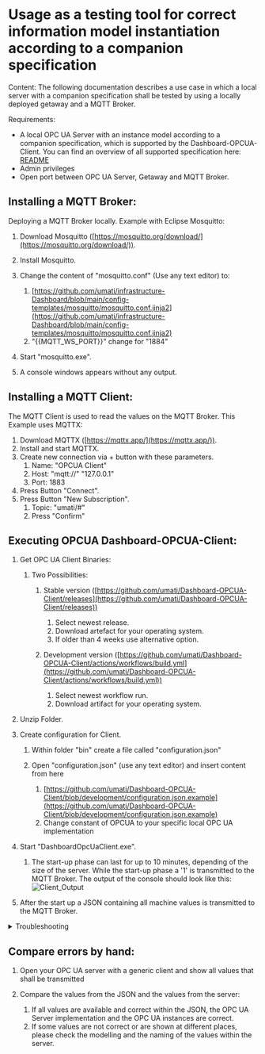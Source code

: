 # Usage as a testing tool for correct information model instantiation according to a companion specification

Content:
The following documentation describes a use case in which a local server with a companion specification shall be tested
by using a locally deployed getaway and a MQTT Broker.

Requirements:
-   A local OPC UA Server with an instance model according to a companion specification, which is supported by the Dashboard-OPCUA-Client. You can find an overview of all supported specification here: [README](https://github.com/umati/Dashboard-OPCUA-Client/blob/development/README.md)
-   Admin privileges
-   Open port between OPC UA Server, Getaway and MQTT Broker.

## Installing a MQTT Broker:

Deploying a MQTT Broker locally. Example with Eclipse Mosquitto:

1. Download Mosquitto ([https://mosquitto.org/download/](https://mosquitto.org/download/)).
2. Install Mosquitto.
3. Change the content of "mosquitto.conf" (Use any text editor) to:

    1. [https://github.com/umati/infrastructure-Dashboard/blob/main/config-templates/mosquitto/mosquitto.conf.jinja2](https://github.com/umati/infrastructure-Dashboard/blob/main/config-templates/mosquitto/mosquitto.conf.jinja2)
    2. "{{MQTT_WS_PORT}}" change for "1884"

4. Start "mosquitto.exe".

5. A console windows appears without any output.

## Installing a MQTT Client:

The MQTT Client is used to read the values on the MQTT Broker. This Example uses MQTTX:

1.  Download MQTTX ([https://mqttx.app/](https://mqttx.app/)).
2.  Install and start MQTTX.
3.  Create new connection via + button with these parameters.
	1.  Name: "OPCUA Client"
	2.  Host: "mqtt://" "127.0.0.1"
	3.  Port: 1883
4.  Press Button "Connect".
5.  Press Button "New Subscription".
	1.  Topic: "umati/#"
	2.  Press "Confirm"

## Executing OPCUA Dashboard-OPCUA-Client:

1.  Get OPC UA Client Binaries:

	1.  Two Possibilities:

		1.  Stable version ([https://github.com/umati/Dashboard-OPCUA-Client/releases](https://github.com/umati/Dashboard-OPCUA-Client/releases))

            1. Select newest release.
            2. Download artefact for your operating system.
            3. If older than 4 weeks use alternative option.

		2.  Development version ([https://github.com/umati/Dashboard-OPCUA-Client/actions/workflows/build.yml](https://github.com/umati/Dashboard-OPCUA-Client/actions/workflows/build.yml))

			1.  Select newest workflow run.
			2.  Download artifact for your operating system.

2.  Unzip Folder.
3.  Create configuration for Client.

	1.  Within folder "bin" create a file called "configuration.json"
	2.  Open "configuration.json" (use any text editor) and insert content from here

		1.  [https://github.com/umati/Dashboard-OPCUA-Client/blob/development/configuration.json.example](https://github.com/umati/Dashboard-OPCUA-Client/blob/development/configuration.json.example)
		2.  Change constant of OPCUA to your specific local OPC UA implementation

4.  Start "DashboardOpcUaClient.exe".

    1. The start-up phase can last for up to 10 minutes, depending of the size of the server. While the start-up phase a '1' is transmitted to the MQTT Broker. The output of the console should look like this:
![Client_Output](https://user-images.githubusercontent.com/105195460/178679686-8a3fc388-ef05-45cd-aeaf-da880036e526.png)

5.  After the start up a JSON containing all machine values is transmitted to the MQTT Broker.

<details>
	<summary>Troubleshooting</summary>

Common errors:
1. Missing DLLs
	In case DLLs are missing, those are most likely from the Visual C++ Redistributable package. Those can be downloaded [here](https://learn.microsoft.com/en-us/cpp/windows/latest-supported-vc-redist?view=msvc-170).

</details>


## Compare errors by hand:

1.  Open your OPC UA server with a generic client and show all values that shall be transmitted
2.  Compare the values from the JSON and the values from the server:

	1.  If all values are available and correct within the JSON, the OPC UA Server implementation and the OPC UA instances are correct.
	2.  If some values are not correct or are shown at different places, please check the modelling and the naming of the values within the server.
